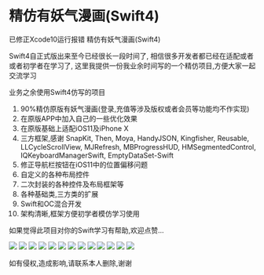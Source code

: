 # 精仿有妖气漫画(Swift4)
已修正Xcode10运行报错
精仿有妖气漫画(Swift4)

Swift4自正式版出来至今已经很长一段时间了, 相信很多开发者都已经在适配或者或者初学者在学习了,
这里我提供一份我业余时间写的一个精仿项目,方便大家一起交流学习

业务之余使用Swift4仿写的项目

1. 90%精仿原版有妖气漫画(登录,充值等涉及版权或者会员等功能均不作实现)
2. 在原版APP中加入自己的一些优化效果
3. 在原版基础上适配iOS11及iPhone X
4. 三方框架,感谢 SnapKit, Then, Moya, HandyJSON, Kingfisher, Reusable, LLCycleScrollView, MJRefresh, MBProgressHUD, HMSegmentedControl, IQKeyboardManagerSwift, EmptyDataSet-Swift
5. 修正导航栏按钮在iOS11中的位置偏移问题
6. 自定义的各种布局控件
7. 二次封装的各种控件及布局框架等
8. 各种基础类,三方类的扩展
9. Swift和OC混合开发
10. 架构清晰,框架方便初学者模仿学习使用

如果觉得此项目对你的Swift学习有帮助,欢迎点赞...


![](./Images/1@2x.png)
![](./Images/2@2x.png)
![](./Images/3@2x.png)
![](./Images/4@2x.png)
![](./Images/5@2x.png)
![](./Images/6@2x.png)
![](./Images/7@2x.png)
![](./Images/8@2x.png)
![](./Images/9@2x.png)
![](./Images/10@2x.png)
![](./Images/11@2x.png)
![](./Images/12@2x.png)
![](./Images/13@2x.png)



如有侵权,造成影响,请联系本人删除,谢谢
